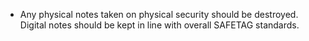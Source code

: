 
* Any physical notes taken on physical security should be destroyed. Digital notes should be kept in line with overall SAFETAG standards.